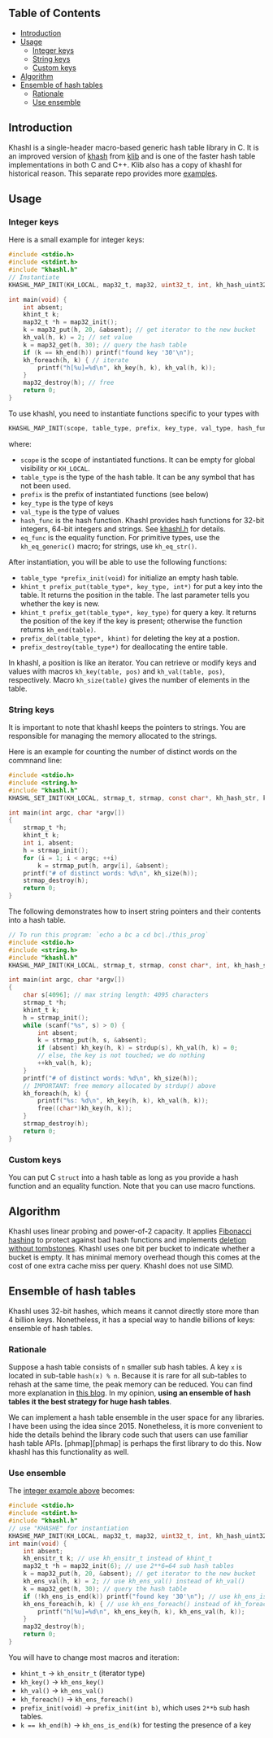 ## Table of Contents

- [Introduction](#intro)
- [Usage](#use)
  - [Integer keys](#int)
  - [String keys](#str)
  - [Custom keys](#custom)
- [Algorithm](#algo)
- [Ensemble of hash tables](#ensemble)
  - [Rationale](#rationale)
  - [Use ensemble](#use-ens)

## <a name="intro"></a>Introduction

Khashl is a single-header macro-based generic hash table library in C. It is an
improved version of [khash][khash] from [klib][klib] and is one of the faster
hash table implementations in both C and C++. Klib also has a copy of khashl
for historical reason. This separate repo provides more [examples][ex].

## <a name="use"></a>Usage

### <a name="int"></a>Integer keys

Here is a small example for integer keys:
```c
#include <stdio.h>
#include <stdint.h>
#include "khashl.h"
// Instantiate
KHASHL_MAP_INIT(KH_LOCAL, map32_t, map32, uint32_t, int, kh_hash_uint32, kh_eq_generic)

int main(void) {
    int absent;
    khint_t k;
    map32_t *h = map32_init();
    k = map32_put(h, 20, &absent); // get iterator to the new bucket
    kh_val(h, k) = 2; // set value
    k = map32_get(h, 30); // query the hash table
	if (k == kh_end(h)) printf("found key '30'\n");
    kh_foreach(h, k) { // iterate
        printf("h[%u]=%d\n", kh_key(h, k), kh_val(h, k));
    }
    map32_destroy(h); // free
    return 0;
}
```

To use khashl, you need to instantiate functions specific to your types with
```c
KHASHL_MAP_INIT(scope, table_type, prefix, key_type, val_type, hash_func, eq_func)
```
where:
 * `scope` is the scope of instantiated functions. It can be empty for global
   visibility or `KH_LOCAL`.
 * `table_type` is the type of the hash table. It can be any symbol that has not
   been used.
 * `prefix` is the prefix of instantiated functions (see below)
 * `key_type` is the type of keys
 * `val_type` is the type of values
 * `hash_func` is the hash function. Khashl provides hash functions for 32-bit
   integers, 64-bit integers and strings. See [khashl.h][khashl.h] for details.
 * `eq_func` is the equality function. For primitive types, use the
   `kh_eq_generic()` macro; for strings, use `kh_eq_str()`.

After instantiation, you will be able to use the following functions:
 * `table_type *prefix_init(void)` for initialize an empty hash table.
 * `khint_t prefix_put(table_type*, key_type, int*)` for put a key into the
   table. It returns the position in the table. The last parameter tells you
   whether the key is new.
 * `khint_t prefix_get(table_type*, key_type)` for query a key. It returns
   the position of the key if the key is present; otherwise the function
   returns `kh_end(table)`.
 * `prefix_del(table_type*, khint)` for deleting the key at a postion.
 * `prefix_destroy(table_type*)` for deallocating the entire table.

In khashl, a position is like an iterator. You can retrieve or modify keys and
values with macros `kh_key(table, pos)` and `kh_val(table, pos)`, respectively.
Macro `kh_size(table)` gives the number of elements in the table.

### <a name="str"></a>String keys

It is important to note that khashl keeps the pointers to strings. You are
responsible for managing the memory allocated to the strings.

Here is an example for counting the number of distinct words on the commnand
line:
```c
#include <stdio.h>
#include <string.h>
#include "khashl.h"
KHASHL_SET_INIT(KH_LOCAL, strmap_t, strmap, const char*, kh_hash_str, kh_eq_str)

int main(int argc, char *argv[])
{
    strmap_t *h;
    khint_t k;
    int i, absent;
    h = strmap_init();
    for (i = 1; i < argc; ++i)
        k = strmap_put(h, argv[i], &absent);
    printf("# of distinct words: %d\n", kh_size(h));
    strmap_destroy(h);
    return 0;
}
```
The following demonstrates how to insert string pointers and their contents into a hash table.
```c
// To run this program: `echo a bc a cd bc|./this_prog`
#include <stdio.h>
#include <string.h>
#include "khashl.h"
KHASHL_MAP_INIT(KH_LOCAL, strmap_t, strmap, const char*, int, kh_hash_str, kh_eq_str)

int main(int argc, char *argv[])
{
    char s[4096]; // max string length: 4095 characters
    strmap_t *h;
    khint_t k;
    h = strmap_init();
    while (scanf("%s", s) > 0) {
        int absent;
        k = strmap_put(h, s, &absent);
        if (absent) kh_key(h, k) = strdup(s), kh_val(h, k) = 0;
        // else, the key is not touched; we do nothing
        ++kh_val(h, k);
    }
    printf("# of distinct words: %d\n", kh_size(h));
    // IMPORTANT: free memory allocated by strdup() above
    kh_foreach(h, k) {
        printf("%s: %d\n", kh_key(h, k), kh_val(h, k));
        free((char*)kh_key(h, k));
    }
    strmap_destroy(h);
    return 0;
}
```

### <a name="custom"></a>Custom keys

You can put C `struct` into a hash table as long as you provide a hash function
and an equality function. Note that you can use macro functions.

## <a name="algo"></a>Algorithm

Khashl uses linear probing and power-of-2 capacity. It applies [Fibonacci
hashing][fib-hash] to protect against bad hash functions and implements
[deletion without tombstones][no-tombstone]. Khashl uses one bit per bucket
to indicate whether a bucket is empty. It has minimal memory overhead though
this comes at the cost of one extra cache miss per query. Khashl does not use
SIMD.

## <a name="ensemble"></a>Ensemble of hash tables

Khashl uses 32-bit hashes, which means it cannot directly store more than 4
billion keys. Nonetheless, it has a special way to handle billions of keys:
ensemble of hash tables.

### <a name="rationale"></a>Rationale

Suppose a hash table consists of `n` smaller sub hash tables. A key `x` is
located in sub-table `hash(x) % n`. Because it is rare for all sub-tables to
rehash at the same time, the peak memory can be reduced. You can find more
explanation in [this blog][ensemble]. In my opinion, **using an ensemble of
hash tables it the best strategy for huge hash tables**.

We can implement a hash table ensemble in the user space for any libraries. I
have been using the idea since 2015. Nonetheless, it is more convenient to
hide the details behind the library code such that users can use familiar hash
table APIs. [phmap][phmap] is perhaps the first library to do this. Now khashl
has this functionality as well.

### <a name="use-ens"></a>Use ensemble

The [integer example above](#int) becomes:
```c
#include <stdio.h>
#include <stdint.h>
#include "khashl.h"
// use "KHASHE" for instantiation
KHASHE_MAP_INIT(KH_LOCAL, map32_t, map32, uint32_t, int, kh_hash_uint32, kh_eq_generic)
int main(void) {
    int absent;
    kh_ensitr_t k; // use kh_ensitr_t instead of khint_t
    map32_t *h = map32_init(6); // use 2**6=64 sub hash tables
    k = map32_put(h, 20, &absent); // get iterator to the new bucket
    kh_ens_val(h, k) = 2; // use kh_ens_val() instead of kh_val()
    k = map32_get(h, 30); // query the hash table
	if (!kh_ens_is_end(k)) printf("found key '30'\n"); // use kh_ens_is_end()
    kh_ens_foreach(h, k) { // use kh_ens_foreach() instead of kh_foreach()
        printf("h[%u]=%d\n", kh_ens_key(h, k), kh_ens_val(h, k));
    }
    map32_destroy(h);
    return 0;
}
```
You will have to change most macros and iteration:
 * `khint_t` &#8594; `kh_ensitr_t` (iterator type)
 * `kh_key()` &#8594; `kh_ens_key()`
 * `kh_val()` &#8594; `kh_ens_val()`
 * `kh_foreach()` &#8594; `kh_ens_foreach()`
 * `prefix_init(void)` &#8594; `prefix_init(int b)`, which uses `2**b` sub hash tables.
 * `k == kh_end(h)` &#8594; `kh_ens_is_end(k)` for testing the presence of a key

[klib]: https://github.com/attractivechaos/klib
[khash]: https://github.com/attractivechaos/klib/blob/master/khash.h
[ex]: https://github.com/attractivechaos/khashl/tree/main/examples
[khashl.h]: https://github.com/attractivechaos/khashl/blob/main/khashl.h
[fib-hash]: https://probablydance.com/2018/06/16/fibonacci-hashing-the-optimization-that-the-world-forgot-or-a-better-alternative-to-integer-modulo/
[no-tombstone]: https://attractivechaos.wordpress.com/2019/12/28/deletion-from-hash-tables-without-tombstones/
[ensemble]: https://greg7mdp.github.io/parallel-hashmap/
